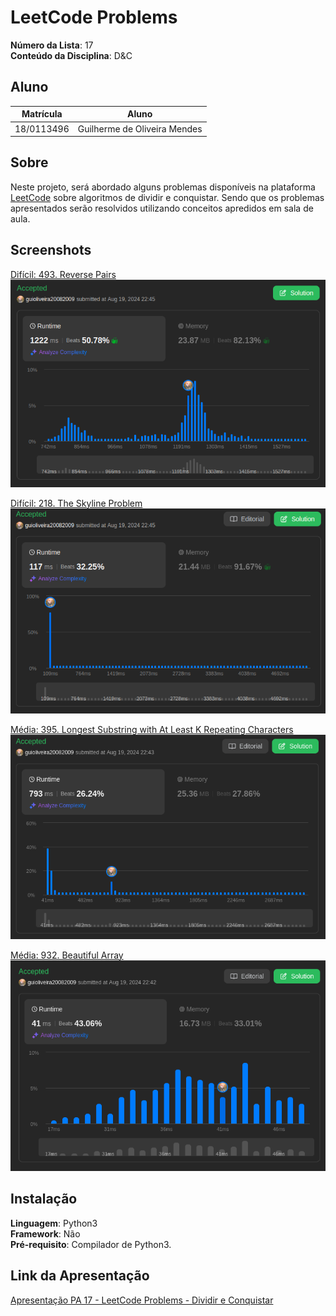 # LeetCode Problems

**Número da Lista**: 17 <br>
**Conteúdo da Disciplina**: D&C<br>

## Aluno
|Matrícula | Aluno |
| -- | -- |
| 18/0113496  |  Guilherme de Oliveira Mendes |

## Sobre 
Neste projeto, será abordado alguns problemas disponíveis na plataforma [LeetCode](https://leetcode.com/) sobre algoritmos de dividir e conquistar. Sendo que os problemas apresentados serão resolvidos utilizando conceitos apredidos em sala de aula.

## Screenshots
[Difícil: 493. Reverse Pairs](https://leetcode.com/problems/reverse-pairs/description/)<br>
![](./src/assets/Sub11.png)

[Difícil: 218. The Skyline Problem ](https://leetcode.com/problems/the-skyline-problem/description/)<br>
![](./src/assets/Sub12.png)

[Média: 395. Longest Substring with At Least K Repeating Characters](https://leetcode.com/problems/longest-substring-with-at-least-k-repeating-characters/description/)<br>
![](./src/assets/Sub22.png)

[Média: 932. Beautiful Array ](https://leetcode.com/problems/beautiful-array/description/)<br>
![](./src/assets/Sub21.png)

## Instalação 
**Linguagem**: Python3  <br> 
**Framework**: Não<br>
**Pré-requisito**: Compilador de Python3.

## Link da Apresentação
[Apresentação PA 17 - LeetCode Problems - Dividir e Conquistar]()<br>
